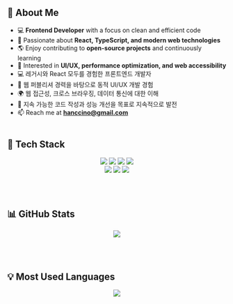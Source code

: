 ## 👋 About Me  
- 💻 **Frontend Developer** with a focus on clean and efficient code  
- 🚀 Passionate about **React, TypeScript, and modern web technologies**  
- 🌎 Enjoy contributing to **open-source projects** and continuously learning  
- 🎨 Interested in **UI/UX, performance optimization, and web accessibility**  
- 💻 레거시와 React 모두를 경험한 프론트엔드 개발자
- 🚀 웹 퍼블리셔 경력을 바탕으로 동적 UI/UX 개발 경험
- 🌍 웹 접근성, 크로스 브라우징, 데이터 통신에 대한 이해
- 🎯 지속 가능한 코드 작성과 성능 개선을 목표로 지속적으로 발전
- 📫 Reach me at **hanccino@gmail.com**
<br><br>


## 🚀 Tech Stack
<p align="center">
  <img src="https://img.shields.io/badge/React-61DAFB?style=for-the-badge&logo=react&logoColor=black" />
  <img src="https://img.shields.io/badge/Next.js-000000?style=for-the-badge&logo=next.js&logoColor=white" />
  <img src="https://img.shields.io/badge/TypeScript-3178C6?style=for-the-badge&logo=typescript&logoColor=white" />
  <img src="https://img.shields.io/badge/JavaScript-F7DF1E?style=for-the-badge&logo=javascript&logoColor=black" />
  <br />
  <img src="https://img.shields.io/badge/jQuery-0769AD?style=for-the-badge&logo=jquery&logoColor=white" />
  <img src="https://img.shields.io/badge/CSS3-1572B6?style=for-the-badge&logo=css3&logoColor=white" />
  <img src="https://img.shields.io/badge/HTML5-E34F26?style=for-the-badge&logo=html5&logoColor=white" />
</p>
<br><br>


## 📊 GitHub Stats
<p align="center">
  <a href="https://github.com/JisunHan">
    <img src="https://github-readme-stats.vercel.app/api?username=JisunHan&show_icons=true&theme=dark&count_private=true&include_all_commits=true" />
  </a>
</p>
<br><br>

## 💡 Most Used Languages 
<p align="center">
  <a href="https://github.com/JisunHan">
    <img src="https://github-readme-stats.vercel.app/api/top-langs/?username=JisunHan&layout=compact&show_icons=true&theme=dark&nclude_fork=true)" />
  </a>
</p>
